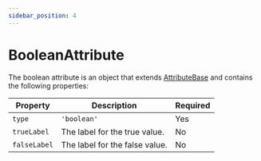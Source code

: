 ```yaml
---
sidebar_position: 4
---
```


# BooleanAttribute

The boolean attribute is an object that extends [AttributeBase](/docs/api-reference/attributes/base) and contains the following properties:

| Property | Description | Required |
|---|---|---|
| `type` | `'boolean'` | Yes |
| `trueLabel` | The label for the true value. | No |
| `falseLabel` | The label for the false value. | No |
